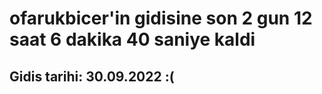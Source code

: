 # ofarukbicer'in gidisine son 2 gun 12 saat 6 dakika 40 saniye kaldi

## Gidis tarihi: 30.09.2022 :(